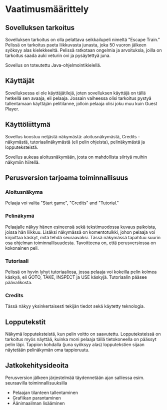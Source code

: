 # Vaatimusmäärittely

## Sovelluksen tarkoitus

Sovelluksen tarkoitus on olla pelattava seikkailupeli nimeltä "Escape Train." Pelissä on tarkoitus paeta liikkuvasta junasta, joka 50 vuoron jälkeen syöksyy alas kielekkeeltä. Pelissä ratkotaan ongelmia ja arvoituksia, joilla on tarkoitus saada auki veturin ovi ja pysäytettyä juna. 

Sovellus on toteutettu Java-ohjelmointikielellä. 

## Käyttäjät

Sovelluksessa ei ole käyttäjätilejä, joten sovelluksen käyttäjä on tällä hetkellä sen avaaja, eli pelaaja. Jossain vaiheessa olisi tarkoitus pystyä tallentamaan käyttäjän pelitilanne, jolloin pelaaja olisi joku muu kuin Guest Player.

## Käyttöliittymä

Sovellus koostuu neljästä näkymästä: aloitusnäkymästä, Credits -näkymästä, tutoriaalinäkymästä (eli pelin ohjeista), pelinäkymästä ja lopputeksteistä. 

Sovellus aukeaa aloitusnäkymään, josta on mahdollista siirtyä muihin näkymiin hiirellä.

## Perusversion tarjoama toiminnallisuus

### Aloitusnäkyma

Pelaaja voi valita "Start game", "Credits" and "Tutorial." 

### Pelinäkymä

Pelaajalle näkyy hänen esineensä sekä tekstimuodossa kuvaus paikoista, joissa hän liikkuu. Lisäksi näkymässä on komentotulkki, johon pelaaja voi kirjoittaa käskyt, mitä tehdä seuraavaksi. Tässä näkymässä tapahtuu suurin osa ohjelman toiminnallisuudesta. Tavoitteena on, että perusversiossa on kokonainen peli. 

### Tutoriaali

Pelissä on hyvin lyhyt tutoriaaliosa, jossa pelaaja voi kokeilla pelin kolmea käskyä, eli GOTO, TAKE, INSPECT ja USE käskyjä. Tutoriaalin pääsee 
päävalikosta. 

### Credits

Tässä näkyy yksinkertaisesti tekijän tiedot sekä käytetty teknologia.

## Lopputekstit

Näkymä lopputeksteistä, kun pelin voitto on saavutettu. Lopputeksteissä on tarkoitus myös näyttää, kuinka moni pelaaja tällä tietokoneella on päässyt pelin läpi. Tappion kohdalla (juna syöksyy alas) lopputekstien sijaan näytetään pelinäkymän oma tappioruutu.

## Jatkokehitysideoita

Perusversion jälkeen järjestelmää täydennetään ajan salliessa esim. seuraavilla toiminnallisuuksilla

- Pelaajan tilanteen tallentaminen
- Grafiikan parantaminen
- Äänimaailman lisääminen
